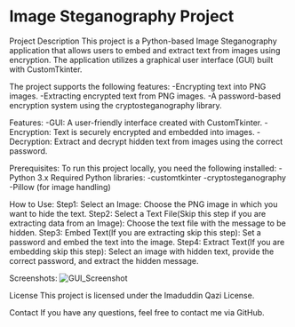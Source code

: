 # Image Steganography Project
Project Description
This project is a Python-based Image Steganography application that allows users to embed and extract text from images using encryption. The application utilizes a graphical user interface (GUI) built with CustomTkinter.

The project supports the following features:
-Encrypting text into PNG images.
-Extracting encrypted text from PNG images.
-A password-based encryption system using the cryptosteganography library.

Features:
-GUI: A user-friendly interface created with CustomTkinter.
-Encryption: Text is securely encrypted and embedded into images.
-Decryption: Extract and decrypt hidden text from images using the correct password.

Prerequisites:
To run this project locally, you need the following installed:
-Python 3.x
Required Python libraries:
-customtkinter
-cryptosteganography
-Pillow (for image handling)

How to Use:
Step1: Select an Image: Choose the PNG image in which you want to hide the text.
Step2: Select a Text File(Skip this step if you are extracting data from an Image): Choose the text file with the message to be hidden.
Step3: Embed Text(If you are extracting skip this step): Set a password and embed the text into the image.
Step4: Extract Text(If you are embedding skip this step): Select an image with hidden text, provide the correct password, and extract the hidden message.

Screenshots:
![GUI_Screenshot](https://github.com/user-attachments/assets/adad0625-1090-4093-bf16-c784c701f29b)

License
This project is licensed under the Imaduddin Qazi License.

Contact
If you have any questions, feel free to contact me via GitHub.
